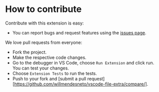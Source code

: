 # How to contribute

Contribute with this extension is easy:

- You can report bugs and request features using the [issues page][issues].

[issues]: https://github.com/willmendesneto/vscode-file-extra/issues

We love pull requests from everyone:

- Fork the project.
- Make the respective code changes.
- Go to the debugger in VS Code, choose `Run Extension` and click run. You can test your changes.
- Choose `Extension Tests` to run the tests.
- Push to your fork and [submit a pull request][https://github.com/willmendesneto/vscode-file-extra/compare/].
